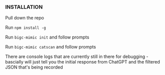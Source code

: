 ### INSTALLATION

Pull down the repo

Run `npm install -g`

Run `bigc-mimic init` and follow prompts

Run `bigc-mimic catscan` and follow prompts

There are console logs that are currently still in there for debugging - bascially will just tell you the initial response from ChatGPT and the filtered JSON that's being recorded